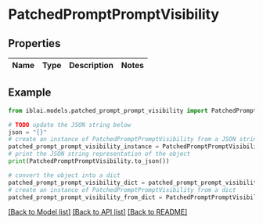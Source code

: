 # PatchedPromptPromptVisibility


## Properties

Name | Type | Description | Notes
------------ | ------------- | ------------- | -------------

## Example

```python
from iblai.models.patched_prompt_prompt_visibility import PatchedPromptPromptVisibility

# TODO update the JSON string below
json = "{}"
# create an instance of PatchedPromptPromptVisibility from a JSON string
patched_prompt_prompt_visibility_instance = PatchedPromptPromptVisibility.from_json(json)
# print the JSON string representation of the object
print(PatchedPromptPromptVisibility.to_json())

# convert the object into a dict
patched_prompt_prompt_visibility_dict = patched_prompt_prompt_visibility_instance.to_dict()
# create an instance of PatchedPromptPromptVisibility from a dict
patched_prompt_prompt_visibility_from_dict = PatchedPromptPromptVisibility.from_dict(patched_prompt_prompt_visibility_dict)
```
[[Back to Model list]](../README.md#documentation-for-models) [[Back to API list]](../README.md#documentation-for-api-endpoints) [[Back to README]](../README.md)


